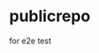 # publicrepo
for e2e test













































































































































































































































































































































































































































































































































































